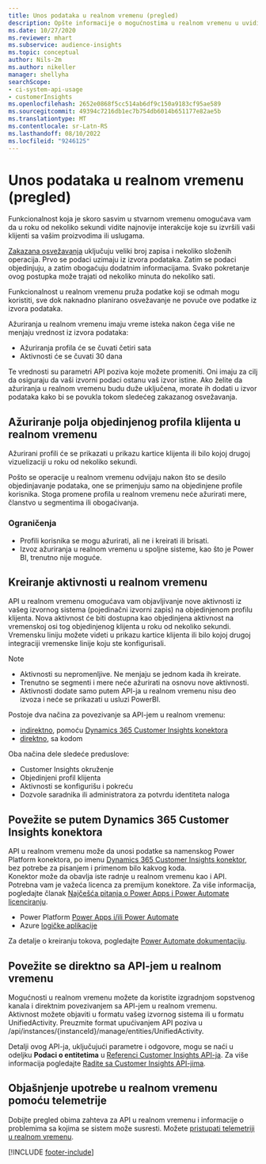 ```yaml
---
title: Unos podataka u realnom vremenu (pregled)
description: Opšte informacije o mogućnostima u realnom vremenu u uvidima klijenata.
ms.date: 10/27/2020
ms.reviewer: mhart
ms.subservice: audience-insights
ms.topic: conceptual
author: Nils-2m
ms.author: nikeller
manager: shellyha
searchScope:
- ci-system-api-usage
- customerInsights
ms.openlocfilehash: 2652e0868f5cc514ab6df9c150a9183cf95ae589
ms.sourcegitcommit: 49394c7216db1ec7b754db6014b651177e82ae5b
ms.translationtype: MT
ms.contentlocale: sr-Latn-RS
ms.lasthandoff: 08/10/2022
ms.locfileid: "9246125"
---
```

# <a name="real-time-data-ingestion-preview"></a>Unos podataka u realnom vremenu (pregled)

Funkcionalnost koja je skoro sasvim u stvarnom vremenu omogućava vam da u roku od nekoliko sekundi vidite najnovije interakcije koje su izvršili vaši klijenti sa vašim proizvodima ili uslugama.

[Zakazana osvežavanja](schedule-refresh.md) uključuju veliki broj zapisa i nekoliko složenih operacija. Prvo se podaci uzimaju iz izvora podataka. Zatim se podaci objedinjuju, a zatim obogaćuju dodatnim informacijama. Svako pokretanje ovog postupka može trajati od nekoliko minuta do nekoliko sati.

Funkcionalnost u realnom vremenu pruža podatke koji se odmah mogu koristiti, sve dok naknadno planirano osvežavanje ne povuče ove podatke iz izvora podataka.

Ažuriranja u realnom vremenu imaju vreme isteka nakon čega više ne menjaju vrednost iz izvora podataka:

- Ažuriranja profila će se čuvati četiri sata
- Aktivnosti će se čuvati 30 dana

Te vrednosti su parametri API poziva koje možete promeniti. Oni imaju za cilj da osiguraju da vaši izvorni podaci ostanu vaš izvor istine. Ako želite da ažuriranja u realnom vremenu budu duže uključena, morate ih dodati u izvor podataka kako bi se povukla tokom sledećeg zakazanog osvežavanja.

## <a name="real-time-update-of-the-unified-customer-profile-fields"></a>Ažuriranje polja objedinjenog profila klijenta u realnom vremenu

Ažurirani profili će se prikazati u prikazu kartice klijenta ili bilo kojoj drugoj vizuelizaciji u roku od nekoliko sekundi.

Pošto se operacije u realnom vremenu odvijaju nakon što se desilo objedinjavanje podataka, one se primenjuju samo na objedinjene profile korisnika. Stoga promene profila u realnom vremenu neće ažurirati mere, članstvo u segmentima ili obogaćivanja.

### <a name="limitations"></a>Ograničenja

- Profili korisnika se mogu ažurirati, ali ne i kreirati ili brisati.
- Izvoz ažuriranja u realnom vremenu u spoljne sisteme, kao što je Power BI, trenutno nije moguće.

## <a name="real-time-creation-of-activities"></a>Kreiranje aktivnosti u realnom vremenu

API u realnom vremenu omogućava vam objavljivanje nove aktivnosti iz vašeg izvornog sistema (pojedinačni izvorni zapis) na objedinjenom profilu klijenta. Nova aktivnost će biti dostupna kao objedinjena aktivnost na vremenskoj osi tog objedinjenog klijenta u roku od nekoliko sekundi. Vremensku liniju možete videti u prikazu kartice klijenta ili bilo kojoj drugoj integraciji vremenske linije koju ste konfigurisali.

> [!NOTE]
>
> - Aktivnosti su nepromenljive. Ne menjaju se jednom kada ih kreirate.
> - Trenutno se segmenti i mere neće ažurirati na osnovu nove aktivnosti.
> - Aktivnosti dodate samo putem API-ja u realnom vremenu nisu deo izvoza i neće se prikazati u usluzi PowerBI.

Postoje dva načina za povezivanje sa API-jem u realnom vremenu:

- [indirektno](#connect-via-the-dynamics-365-customer-insights-connector), pomoću [Dynamics 365 Customer Insights konektora](/connectors/customerinsights/)
- [direktno](#connect-directly-to-the-real-time-api), sa kodom

Oba načina dele sledeće preduslove:

- Customer Insights okruženje
- Objedinjeni profil klijenta
- Aktivnosti se konfigurišu i pokreću
- Dozvole saradnika ili administratora za potvrdu identiteta naloga

## <a name="connect-via-the-dynamics-365-customer-insights-connector"></a>Povežite se putem Dynamics 365 Customer Insights konektora

API u realnom vremenu može da unosi podatke sa namenskog Power Platform konektora, po imenu [Dynamics 365 Customer Insights konektor](/connectors/customerinsights/), bez potrebe za pisanjem i primenom bilo kakvog koda.    
Konektor može da obavlja iste radnje u realnom vremenu kao i API. Potrebna vam je važeća licenca za premijum konektore. Za više informacija, pogledajte članak [Najčešća pitanja o Power Apps i Power Automate licenciranju](/power-platform/admin/powerapps-flow-licensing-faq).

- Power Platform [Power Apps i/ili Power Automate](/connectors/)
- Azure [logičke aplikacije](/azure/connectors/apis-list)

Za detalje o kreiranju tokova, pogledajte [Power Automate dokumentaciju](/power-automate/).

## <a name="connect-directly-to-the-real-time-api"></a>Povežite se direktno sa API-jem u realnom vremenu

Mogućnosti u realnom vremenu možete da koristite izgradnjom sopstvenog kanala i direktnim povezivanjem sa API-jem u realnom vremenu.    
Aktivnost možete objaviti u formatu vašeg izvornog sistema ili u formatu UnifiedActivity. Preuzmite format upućivanjem API poziva u /api/instances/{instanceId}/manage/entities/UnifiedActivity.

Detalji ovog API-ja, uključujući parametre i odgovore, mogu se naći u odeljku **Podaci o entitetima** u [Referenci Customer Insights API-ja](https://developer.ci.ai.dynamics.com/api-details#api=CustomerInsights). Za više informacija pogledajte [Radite sa Customer Insights API-jima](apis.md).

## <a name="understand-your-real-time-usage-with-telemetry"></a>Objašnjenje upotrebe u realnom vremenu pomoću telemetrije

Dobijte pregled obima zahteva za API u realnom vremenu i informacije o problemima sa kojima se sistem može susresti. Možete [pristupati telemetriji u realnom vremenu](system.md#view-api-usage). 


[!INCLUDE [footer-include](includes/footer-banner.md)]
